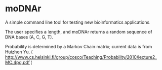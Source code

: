 # moDNAr

A simple command line tool for testing new bioinformatics applications.

The user specifies a length, and moDNAr returns a random sequence of DNA bases (A, C, G, T).

Probability is determined by a Markov Chain matrix; current data is from Huizhen Yu.
( http://www.cs.helsinki.fi/group/cosco/Teaching/Probability/2010/lecture2_MC.4pg.pdf )





